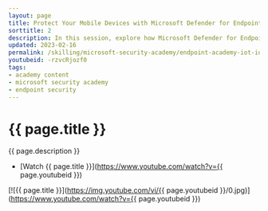 ```yaml
---
layout: page
title: Protect Your Mobile Devices with Microsoft Defender for Endpoint
sorttitle: 2
description: In this session, explore how Microsoft Defender for Endpoint protects Android and iOS devices. Learn about configuration options, protection settings, reports and incident investigations.
updated: 2023-02-16
permalink: /skilling/microsoft-security-academy/endpoint-academy-iot-ios
youtubeid: -rzvcRjozf0
tags: 
- academy content
- microsoft security academy
- endpoint security
---
```


# {{ page.title }}

{{ page.description }}

* [Watch {{ page.title }}](https://www.youtube.com/watch?v={{ page.youtubeid }})

[![{{ page.title }}](https://img.youtube.com/vi/{{ page.youtubeid }}/0.jpg)](https://www.youtube.com/watch?v={{ page.youtubeid }})
